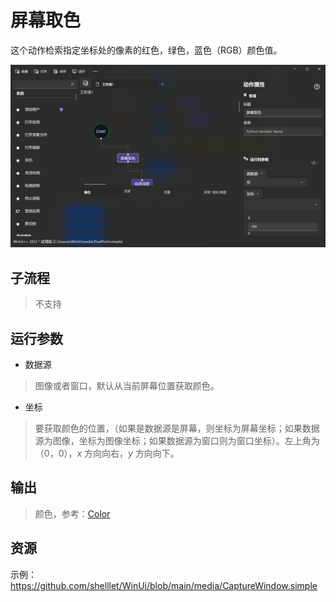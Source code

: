# 屏幕取色 
这个动作检索指定坐标处的像素的红色，绿色，蓝色（RGB）颜色值。

![PixelPoint](./images/06.png ':size=90%')

## 子流程
> 不支持


## 运行参数

* 数据源
> 图像或者窗口，默认从当前屏幕位置获取颜色。

* 坐标
> 要获取颜色的位置，（如果是数据源是屏幕，则坐标为屏幕坐标；如果数据源为图像，坐标为图像坐标；如果数据源为窗口则为窗口坐标）。左上角为（0，0），*x* 方向向右，*y* 方向向下。

## 输出

> 颜色，参考：[Color](./types/Color.md) 

## 资源

示例：https://github.com/shelllet/WinUi/blob/main/media/CaptureWindow.simple

